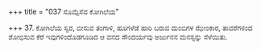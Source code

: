 +++
title = "037 ಸೊಮ್ಪೆಸೆವ ಕೋಗಿಲೆಯ"

+++
37. ಕೋಗಿಲೆಯ ಸ್ವರ, ಬೀಸುವ ತಂಗಾಳಿ, ಹೂಗಳೆಡೆ ಹಾರಿ ಬರುವ ದುಂಬಿಗಳ ಝೇಂಕಾರ, ತಾವರೆಗಳಿಂದ ಶೋಭಿಸುವ ಕೆರೆ ಇವುಗಳಿಂದೊಡಗೂಡಿದ ಆ ವನದ ಸೌಂದರ್ಯವು ಅರ್ಜುನನ ಮನಸ್ಸನ್ನು ಸೆಳೆಯಿತು.